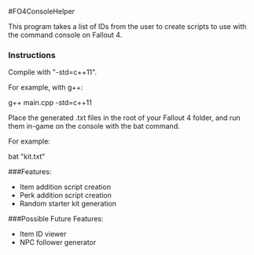 #FO4ConsoleHelper

This program takes a list of IDs from the user to create scripts to use with the command console on Fallout 4.

### Instructions
Compile with "-std=c++11".

For example, with g++:

g++ main.cpp -std=c++11

Place the generated .txt files in the root of your Fallout 4 folder, and run them in-game on the console with the bat command.

For example:

bat "kit.txt"

###Features:

- Item addition script creation
- Perk addition script creation
- Random starter kit generation

###Possible Future Features:

- Item ID viewer
- NPC follower generator
